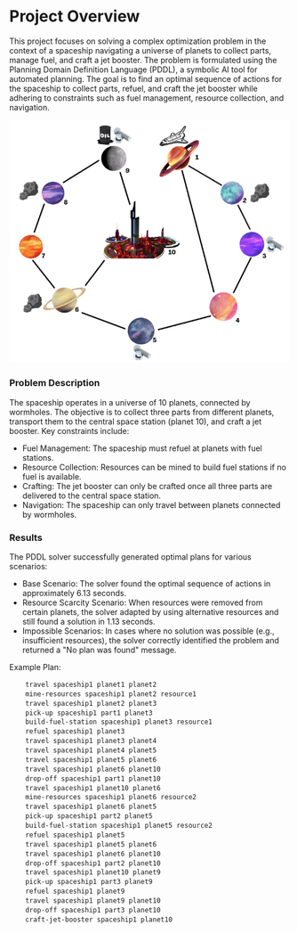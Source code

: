 # Project Overview

This project focuses on solving a complex optimization problem in the context of a spaceship navigating a universe of planets to collect parts, manage fuel, and craft a jet booster. The problem is formulated using the Planning Domain Definition Language (PDDL), a symbolic AI tool for automated planning. The goal is to find an optimal sequence of actions for the spaceship to collect parts, refuel, and craft the jet booster while adhering to constraints such as fuel management, resource collection, and navigation.

![](img/problem.png)

### Problem Description

The spaceship operates in a universe of 10 planets, connected by wormholes. The objective is to collect three parts from different planets, transport them to the central space station (planet 10), and craft a jet booster. Key constraints include:
- Fuel Management: The spaceship must refuel at planets with fuel stations.
- Resource Collection: Resources can be mined to build fuel stations if no fuel is available.
- Crafting: The jet booster can only be crafted once all three parts are delivered to the central space station.
- Navigation: The spaceship can only travel between planets connected by wormholes.


### Results

The PDDL solver successfully generated optimal plans for various scenarios:
- Base Scenario: The solver found the optimal sequence of actions in approximately 6.13 seconds.
- Resource Scarcity Scenario: When resources were removed from certain planets, the solver adapted by using alternative resources and still found a solution in 1.13 seconds.
- Impossible Scenarios: In cases where no solution was possible (e.g., insufficient resources), the solver correctly identified the problem and returned a "No plan was found" message.

Example Plan:
```bash
    travel spaceship1 planet1 planet2
    mine-resources spaceship1 planet2 resource1
    travel spaceship1 planet2 planet3
    pick-up spaceship1 part1 planet3
    build-fuel-station spaceship1 planet3 resource1
    refuel spaceship1 planet3
    travel spaceship1 planet3 planet4
    travel spaceship1 planet4 planet5
    travel spaceship1 planet5 planet6
    travel spaceship1 planet6 planet10
    drop-off spaceship1 part1 planet10
    travel spaceship1 planet10 planet6
    mine-resources spaceship1 planet6 resource2
    travel spaceship1 planet6 planet5
    pick-up spaceship1 part2 planet5
    build-fuel-station spaceship1 planet5 resource2
    refuel spaceship1 planet5
    travel spaceship1 planet5 planet6
    travel spaceship1 planet6 planet10
    drop-off spaceship1 part2 planet10
    travel spaceship1 planet10 planet9
    pick-up spaceship1 part3 planet9
    refuel spaceship1 planet9
    travel spaceship1 planet9 planet10
    drop-off spaceship1 part3 planet10
    craft-jet-booster spaceship1 planet10
```
